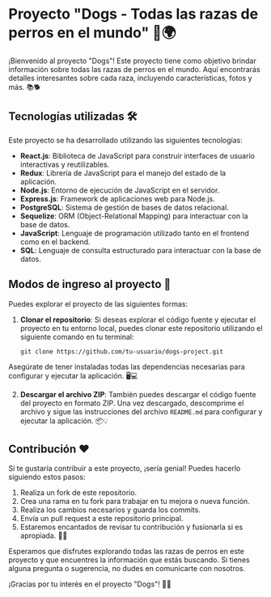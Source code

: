 # Proyecto "Dogs - Todas las razas de perros en el mundo" 🐶🌍

¡Bienvenido al proyecto "Dogs"! Este proyecto tiene como objetivo brindar información sobre todas las razas de perros en el mundo. Aquí encontrarás detalles interesantes sobre cada raza, incluyendo características, fotos y más. 📚🐕

## Tecnologías utilizadas 🛠️

Este proyecto se ha desarrollado utilizando las siguientes tecnologías:

- **React.js**: Biblioteca de JavaScript para construir interfaces de usuario interactivas y reutilizables.
- **Redux**: Librería de JavaScript para el manejo del estado de la aplicación.
- **Node.js**: Entorno de ejecución de JavaScript en el servidor.
- **Express.js**: Framework de aplicaciones web para Node.js.
- **PostgreSQL**: Sistema de gestión de bases de datos relacional.
- **Sequelize**: ORM (Object-Relational Mapping) para interactuar con la base de datos.
- **JavaScript**: Lenguaje de programación utilizado tanto en el frontend como en el backend.
- **SQL**: Lenguaje de consulta estructurado para interactuar con la base de datos. 

## Modos de ingreso al proyecto 🚀

Puedes explorar el proyecto de las siguientes formas:

1. **Clonar el repositorio**: Si deseas explorar el código fuente y ejecutar el proyecto en tu entorno local, puedes clonar este repositorio utilizando el siguiente comando en tu terminal: 

   ```
   git clone https://github.com/tu-usuario/dogs-project.git
   ```
Asegúrate de tener instaladas todas las dependencias necesarias para configurar y ejecutar la aplicación. 🖥️💻

2. **Descargar el archivo ZIP**: También puedes descargar el código fuente del proyecto en formato ZIP. Una vez descargado, descomprime el archivo y sigue las instrucciones del archivo `README.md` para configurar y ejecutar la aplicación. 📦💡

## Contribución ❤️

Si te gustaría contribuir a este proyecto, ¡sería genial! Puedes hacerlo siguiendo estos pasos:

1. Realiza un fork de este repositorio.
2. Crea una rama en tu fork para trabajar en tu mejora o nueva función.
3. Realiza los cambios necesarios y guarda los commits.
4. Envía un pull request a este repositorio principal.
5. Estaremos encantados de revisar tu contribución y fusionarla si es apropiada. 🤝✨

Esperamos que disfrutes explorando todas las razas de perros en este proyecto y que encuentres la información que estás buscando. Si tienes alguna pregunta o sugerencia, no dudes en comunicarte con nosotros.

¡Gracias por tu interés en el proyecto "Dogs"! 🐾🐶

